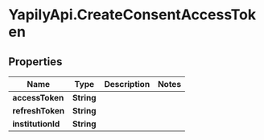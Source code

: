 # YapilyApi.CreateConsentAccessToken

## Properties
Name | Type | Description | Notes
------------ | ------------- | ------------- | -------------
**accessToken** | **String** |  | 
**refreshToken** | **String** |  | 
**institutionId** | **String** |  | 



